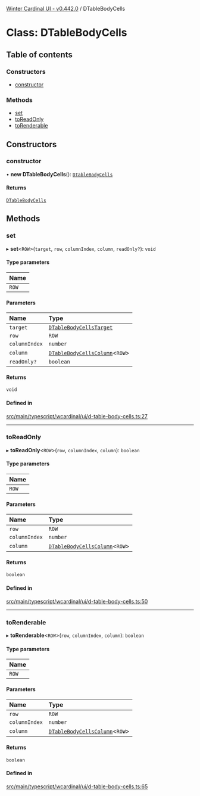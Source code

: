 [Winter Cardinal UI - v0.442.0](../index.md) / DTableBodyCells

# Class: DTableBodyCells

## Table of contents

### Constructors

- [constructor](DTableBodyCells.md#constructor)

### Methods

- [set](DTableBodyCells.md#set)
- [toReadOnly](DTableBodyCells.md#toreadonly)
- [toRenderable](DTableBodyCells.md#torenderable)

## Constructors

### constructor

• **new DTableBodyCells**(): [`DTableBodyCells`](DTableBodyCells.md)

#### Returns

[`DTableBodyCells`](DTableBodyCells.md)

## Methods

### set

▸ **set**\<`ROW`\>(`target`, `row`, `columnIndex`, `column`, `readOnly?`): `void`

#### Type parameters

| Name |
| :------ |
| `ROW` |

#### Parameters

| Name | Type |
| :------ | :------ |
| `target` | [`DTableBodyCellsTarget`](../interfaces/DTableBodyCellsTarget.md) |
| `row` | `ROW` |
| `columnIndex` | `number` |
| `column` | [`DTableBodyCellsColumn`](../interfaces/DTableBodyCellsColumn.md)\<`ROW`\> |
| `readOnly?` | `boolean` |

#### Returns

`void`

#### Defined in

[src/main/typescript/wcardinal/ui/d-table-body-cells.ts:27](https://github.com/winter-cardinal/winter-cardinal-ui/blob/v0.442.0/src/main/typescript/wcardinal/ui/d-table-body-cells.ts#L27)

___

### toReadOnly

▸ **toReadOnly**\<`ROW`\>(`row`, `columnIndex`, `column`): `boolean`

#### Type parameters

| Name |
| :------ |
| `ROW` |

#### Parameters

| Name | Type |
| :------ | :------ |
| `row` | `ROW` |
| `columnIndex` | `number` |
| `column` | [`DTableBodyCellsColumn`](../interfaces/DTableBodyCellsColumn.md)\<`ROW`\> |

#### Returns

`boolean`

#### Defined in

[src/main/typescript/wcardinal/ui/d-table-body-cells.ts:50](https://github.com/winter-cardinal/winter-cardinal-ui/blob/v0.442.0/src/main/typescript/wcardinal/ui/d-table-body-cells.ts#L50)

___

### toRenderable

▸ **toRenderable**\<`ROW`\>(`row`, `columnIndex`, `column`): `boolean`

#### Type parameters

| Name |
| :------ |
| `ROW` |

#### Parameters

| Name | Type |
| :------ | :------ |
| `row` | `ROW` |
| `columnIndex` | `number` |
| `column` | [`DTableBodyCellsColumn`](../interfaces/DTableBodyCellsColumn.md)\<`ROW`\> |

#### Returns

`boolean`

#### Defined in

[src/main/typescript/wcardinal/ui/d-table-body-cells.ts:65](https://github.com/winter-cardinal/winter-cardinal-ui/blob/v0.442.0/src/main/typescript/wcardinal/ui/d-table-body-cells.ts#L65)
